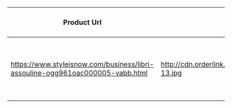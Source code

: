 | Product Url                                                                   | Image                                                                    | Image1                                                                   | Image2                                                                   | Image3 | Brand     | Sku Styleisnow       | Season          | Year | Sku Supplier  | Variant | Color detail | Color Supplier    | Made in | Material | Name                                   | Description                                                        | Categories | Qty | Retail Price | Discount | Size Info | Size | Qty Detail | Bag length | Bag height | Bag weight | Handle height | Shoulder bag length | Belt length | Belt height | Accessory length | Accessory height | Accessory weight | Heel height | Plateau height | Insole length | Color Styleisnow ITA | FTA | EAN | Nome ITA | Descrizione ITA | Star |
| ----------------------------------------------------------------------------- | ------------------------------------------------------------------------ | ------------------------------------------------------------------------ | ------------------------------------------------------------------------ | ------ | --------- | -------------------- | --------------- | ---- | ------------- | ------- | ------------ | ----------------- | ------- | -------- | -------------------------------------- | ------------------------------------------------------------------ | ---------- | --- | ------------ | -------- | --------- | ---- | ---------- | ---------- | ---------- | ---------- | ------------- | ------------------- | ----------- | ----------- | ---------------- | ---------------- | ---------------- | ----------- | -------------- | ------------- | -------------------- | --- | --- | -------- | --------------- | ---- |
| https://www.styleisnow.com/business/libri-assouline-ogg961oac000005-vabb.html | http://cdn.orderlink.it/foto/OGG9619781614284604/9781614284604eox-13.jpg | http://cdn.orderlink.it/foto/OGG9619781614284604/9781614284604ieo-14.jpg | http://cdn.orderlink.it/foto/OGG9619781614284604/9781614284604wra-15.jpg |        | ASSOULINE | OGG961OAC000005-VABB | Spring - Summer | 20OG | 9781614284604 | VABB    |              | VARIANTE ABBINATA | Italia  | 0        | mattel 70 years of innovation and play | Celebrating the spectacular history of the Mattel family of brands |            |     |              |          |           |      |            |            |            |            |               |                     |             |             |                  |                  |                  |             |                |               |                      |     |     |          |                 |      |
